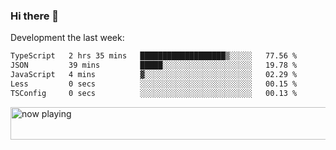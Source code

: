 ### Hi there 👋

Development the last week:
<!--START_SECTION:waka-->

```txt
TypeScript   2 hrs 35 mins   ███████████████████▒░░░░░   77.56 %
JSON         39 mins         █████░░░░░░░░░░░░░░░░░░░░   19.78 %
JavaScript   4 mins          ▓░░░░░░░░░░░░░░░░░░░░░░░░   02.29 %
Less         0 secs          ░░░░░░░░░░░░░░░░░░░░░░░░░   00.15 %
TSConfig     0 secs          ░░░░░░░░░░░░░░░░░░░░░░░░░   00.13 %
```

<!--END_SECTION:waka-->

<!--
**JASONPANGGO/jasonpanggo** is a ✨ _special_ ✨ repository because its `README.md` (this file) appears on your GitHub profile.

Here are some ideas to get you started:

- 🔭 I’m currently working on ...
- 🌱 I’m currently learning ...
- 👯 I’m looking to collaborate on ...
- 🤔 I’m looking for help with ...
- 💬 Ask me about ...
- 📫 How to reach me: ...
- 😄 Pronouns: ...
- ⚡ Fun fact: ...
-->

<a href="https://volt.fm/user/q8yd9e79csfr57rt" target="_blank"><img src="https://spotify-badge-egoist.vercel.app/api/now-playing" width="540" height="52" alt="now playing"></a>
